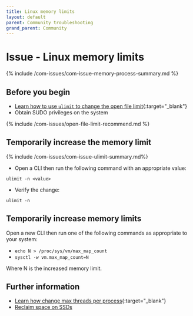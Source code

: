 ```yaml
---
title: Linux memory limits
layout: default
parent: Community troubleshooting
grand_parent: Community
---
```


# Issue - Linux memory limits

{% include /com-issues/com-issue-memory-process-summary.md %}

## Before you begin

* [Learn how to use `ulimit` to change the open file limit](https://linuxconfig.org/limit-user-environment-with-ulimit-linux-command){:target="_blank"}
* Obtain SUDO privileges on the system

{% include /com-issues/open-file-limit-recommend.md %}

## Temporarily increase the memory limit

{% include /com-issues/com-issue-ulimit-summary.md%}

* Open a CLI then run the following command with an appropriate value:

```
ulimit -n <value>
```

* Verify the change:

```
ulimit -n
```

## Temporarily increase memory limits

Open a new CLI then run one of the following commands as appropriate to your system:

* `echo N > /proc/sys/vm/max_map_count`
* `sysctl -w vm.max_map_count=N`

Where N is the increased memory limit.


## Further information

* [Learn how change max threads per process](https://www.baeldung.com/linux/max-threads-per-process){:target="_blank"}
* [Reclaim space on SSDs](/docs/community/com-troubleshooting/com-issue-linux-ssd)
